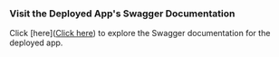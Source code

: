### Visit the Deployed App's Swagger Documentation
Click [here](<a href="http://ec2-3-144-83-3.us-east-2.compute.amazonaws.com/swagger" target = "_blank">Click here</a>) to explore the Swagger documentation for the deployed app.
